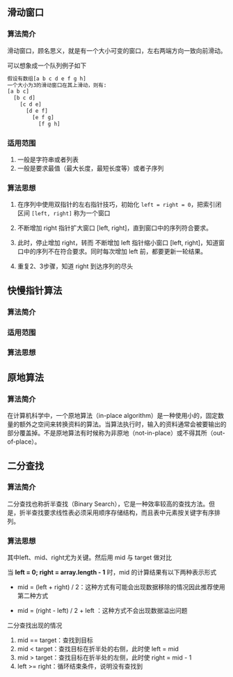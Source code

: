 ## 滑动窗口

### 算法简介

滑动窗口，顾名思义，就是有一个大小可变的窗口，左右两端方向一致向前滑动。

可以想象成一个队列例子如下

~~~ txt
假设有数组[a b c d e f g h]
一个大小为3的滑动窗口在其上滑动，则有:
[a b c]
  [b c d]
    [c d e]
      [d e f]
        [e f g]
          [f g h]

~~~



### 适用范围

1. 一般是字符串或者列表
2. 一般是要求最值（最大长度，最短长度等）或者子序列



### 算法思想

1. 在序列中使用双指针的左右指针技巧，初始化 `left = right = 0`，把索引闭区间 `[left, right]` 称为一个窗口

2. 不断增加 right 指针扩大窗口 [left, right]，直到窗口中的序列符合要求。
3. 此时，停止增加 right，转而 不断增加 left 指针缩小窗口 [left, right]，知道窗口中的序列不在符合要求。同时每次增加 left 前，都要更新一轮结果。
4. 重复2、3步骤，知道 right 到达序列的尽头







## 快慢指针算法

### 算法简介

### 适用范围

### 算法思想





## 原地算法

### 算法简介

在计算机科学中，一个原地算法（in-place algorithm）是一种使用小的，固定数量的额外之空间来转换资料的算法。当算法执行时，输入的资料通常会被要输出的部分覆盖掉。不是原地算法有时候称为非原地（not-in-place）或不得其所（out-of-place）。





## 二分查找

### 算法简介

二分查找也称折半查找（Binary Search），它是一种效率较高的查找方法。但是，折半查找要求线性表必须采用顺序存储结构，而且表中元素按关键字有序排列。

### 算法思想

其中left、mid、right尤为关键。然后用 mid 与 target 做对比

当 **left = 0; right = array.length - 1** 时，mid 的计算结果有以下两种表示形式

- mid = (left + right) / 2：这种方式有可能会出现数据移除的情况因此推荐使用第二种方式

- mid = (right - left) / 2 + left ：这种方式不会出现数据溢出问题

二分查找出现的情况

1. mid == target：查找到目标
2. mid < target：查找目标在折半处的右侧，此时使 left = mid
3. mid > target：查找目标在折半处的左侧，此时使 right = mid - 1
4. left >= right：循环结束条件，说明没有查找到